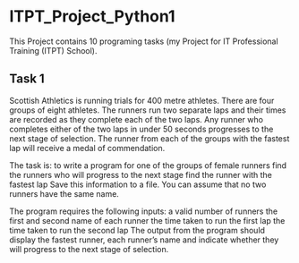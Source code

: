 # ITPT_Project_Python1

This Project contains 10 programing tasks (my Project for IT Professional Training (ITPT) School). 

## Task 1
Scottish Athletics is running trials for 400 metre athletes. There are four groups of eight athletes. The runners run two separate laps and their times are recorded as they complete each of the two laps. Any runner who completes either of the two laps in under 50 seconds progresses to the next stage of selection. The runner from each of the groups with the fastest lap will receive a medal of commendation.

The task is:
  to write a program for one of the groups of female runners
  find the runners who will progress to the next stage
  find the runner with the fastest lap
  Save this information to a file. You can assume that no two runners have the same name.

The program requires the following inputs:
  a valid number of runners
  the first and second name of each runner
  the time taken to run the first lap
  the time taken to run the second lap
  The output from the program should display the fastest runner, each runner’s name
  and indicate whether they will progress to the next stage of selection.
